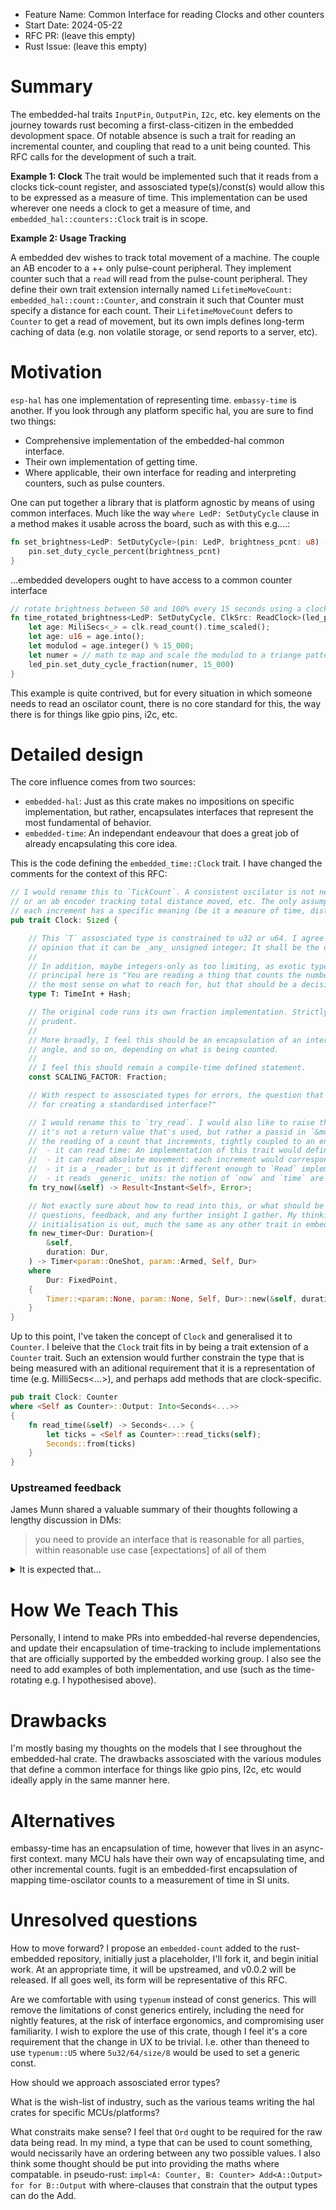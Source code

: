 - Feature Name: Common Interface for reading Clocks and other counters
- Start Date: 2024-05-22
- RFC PR: (leave this empty)
- Rust Issue: (leave this empty)

# Summary
[summary]: #summary

The embedded-hal traits `InputPin`, `OutputPin`, `I2c`, etc. key elements on the journey towards rust becoming
a first-class-citizen in the embedded devolopment space. Of notable absence is such a trait for reading an incremental counter,
and coupling that read to a unit being counted. This RFC calls for the development of such a trait. 

**Example 1: Clock**
The trait would be implemented such that it reads from a clocks tick-count register, and assosciated type(s)/const(s) would allow
this to be expressed as a measure of time. This implementation can be used wherever one needs a clock to get a measure of time, and
`embedded_hal::counters::Clock` trait is in scope.

**Example 2: Usage Tracking**

A embedded dev wishes to track total movement of a machine. The couple an AB encoder to a ++ only pulse-count peripheral. 
They implement counter such that a `read` will read from the pulse-count peripheral. They define their own trait extension internally
named `LifetimeMoveCount: embedded_hal::count::Counter`, and constrain it such that Counter must specify a distance for each count.
Their `LifetimeMoveCount` defers to `Counter` to get a read of movement, but its own impls defines long-term caching of data (e.g. 
non volatile storage, or send reports to a server, etc). 

# Motivation
[motivation]: #motivation

`esp-hal` has one implementation of representing time. `embassy-time` is another. If you look through any platform specific hal, 
you are sure to find two things:

- Comprehensive implementation of the embedded-hal common interface.
- Their own implementation of getting time.
- Where applicable, their own interface for reading and interpreting counters, such as pulse counters.

One can put together a library that is platform agnostic by means of using common interfaces. Much like the way
`where LedP: SetDutyCycle` clause in a method makes it usable across the board, such as with this e.g....:

```rust
fn set_brightness<LedP: SetDutyCycle>(pin: LedP, brightness_pcnt: u8) -> Encoder {
    pin.set_duty_cycle_percent(brightness_pcnt)
}
```

...embedded developers ought to have access to a common counter interface

```rust
// rotate brightness between 50 and 100% every 15 seconds using a clock-specific extension of a counting interface.
fn time_rotated_brightness<LedP: SetDutyCycle, ClkSrc: ReadClock>(led_pin: LedP, clk: ClkSrc) {
    let age: MiliSecs<_> = clk.read_count().time_scaled();
    let age: u16 = age.into();
    let modulod = age.integer() % 15_000;
    let numer = // math to map and scale the modulod to a triange pattern between 7_500 and 15_000
    led_pin.set_duty_cycle_fraction(numer, 15_000)
}
```

This example is quite contrived, but for every situation in which someone needs to read an oscilator count, there is no core
standard for this, the way there is for things like gpio pins, i2c, etc.

# Detailed design
[design]: #detailed-design

The core influence comes from two sources:

- `embedded-hal`: Just as this crate makes no impositions on specific implementation, but rather, encapsulates interfaces that
  represent the most fundamental of behavior.
- `embedded-time`: An independant endeavour that does a great job of already encapsulating this core idea.

This is the code defining the `embedded_time::Clock` trait. I have changed the comments for the context of this RFC:
```rust
// I would rename this to `TickCount`. A consistent oscilator is not necisarily a clock. It could be a PWM at 50% duty cycle,
// or an ab encoder tracking total distance moved, etc. The only assumption is that it is an incremental counter, and that
// each increment has a specific meaning (be it a meanure of time, distance, etc.).
pub trait Clock: Sized {

    // This `T` assosciated type is constrained to u32 or u64. I agree with constraining to an unsigned integer, but I am of the
    // opinion that it can be _any_ unsigned integer; It shall be the decision of the implementor to choose the type.
    // 
    // In addition, maybe integers-only as too limiting, as exotic types like `Wrapper(u32)` should be available. The guiding
    // principal here is "You are reading a thing that counts the number of occurances of an event." Unsigned integers make 
    // the most sense on what to reach for, but that should be a decision for the implementor.
    type T: TimeInt + Hash;

    // The original code runs its own fraction implementation. Strictly with respect to time, I feel using `fugit` is more
    // prudent.
    //
    // More broadly, I feel this should be an encapsulation of an interval. An interval could be a measure of time, a distance,
    // angle, and so on, depending on what is being counted.
    // 
    // I feel this should remain a compile-time defined statement. 
    const SCALING_FACTOR: Fraction;

    // With respect to assosciated types for errors, the question that defines the design choices made should be "What is best
    // for creating a standardised interface?"

    // I would rename this to `try_read`. I would also like to raise the idea of mirroring the standard `Read` pattern, where
    // it's not a return value that's used, but rather a passid in `&mut`. At its core, this interface should encapsulate
    // the reading of a count that increments, tightly coupled to an encapsulation of what is being counted. This implies:
    //  - it can read time: An implementation of this trait would define a duration-per-count
    //  - it can read absolute movement: each increment would correspond to a distance.
    //  - it is a _reader_: but is it different enough to `Read` implementors that it merits different patterns?
    //  - it reads _generic_ units: the notion of `now` and `time` are implementation dependant
    fn try_now(&self) -> Result<Instant<Self>, Error>;

    // Not exactly sure about how to read into this, or what should be done. Will update this part of RFC in response to
    // questions, feedback, and any further insight I gather. My thinking is anything that respembles construction or 
    // initialisation is out, much the same as any other trait in embedded-hal.
    fn new_timer<Dur: Duration>(
        &self,
        duration: Dur,
    ) -> Timer<param::OneShot, param::Armed, Self, Dur>
    where
        Dur: FixedPoint,
    {
        Timer::<param::None, param::None, Self, Dur>::new(&self, duration)
    }
}
```

Up to this point, I've taken the concept of `Clock` and generalised it to `Counter`. I beleive that the `Clock` trait fits
in by being a trait extension of a `Counter` trait. Such an extension would further constrain the type that is being measured
with an aditional requirement that it is a representation of time (e.g. MilliSecs<...>), and perhaps add methods that are
clock-specific.

```rust
pub trait Clock: Counter
where <Self as Counter>::Output: Into<Seconds<...>>
{
    fn read_time(&self) -> Seconds<...> {
        let ticks = <Self as Counter>::read_ticks(self);
        Seconds::from(ticks)
    }
}
```

### Upstreamed feedback

James Munn shared a valuable summary of their thoughts following a lengthy discussion in DMs:

> you need to provide an interface that is reasonable for all parties, within reasonable use case [expectations] of all of them

<details>
<summary>It is expected that...</summary>
- ..a timer/counter will need to be shared - there are relatively few of them on many chips
- ..users will want high precision in some cases, 1k-1M are very reasonable number
- ..some timers have a limited range - 16/24/32 bit are common, but many chips only have 16/24
- ..programs will be expected for months to years at a time
- ..some users want to use the lowest possible power design they can
- ..not all chips have atomics, and may need to use critical sections
- ..users may have other interrupts, some of which may have higher priority than your timer/counter interrupt
- ..users may want to use a global timer inside of other interrupts
</details>


# How We Teach This
[how-we-teach-this]: #how-we-teach-this

Personally, I intend to make PRs into embedded-hal reverse dependencies, and update their encapsulation of time-tracking
to include implementations that are officially supported by the embedded working group. I also see the need to add examples
of both implementation, and use (such as the time-rotating e.g. I hypothesised above).

# Drawbacks
[drawbacks]: #drawbacks

I'm mostly basing my thoughts on the models that I see throughout the embedded-hal crate. The drawbacks assosciated with the
various modules that define a common interface for things like gpio pins, I2c, etc would ideally apply in the same manner here.

# Alternatives
[alternatives]: #alternatives

embassy-time has an encapsulation of time, however that lives in an async-first context.
many MCU hals have their own way of encapsulating time, and other incremental counts.
fugit is an embedded-first encapsulation of mapping time-oscilator counts to a measurement of time in SI units.


# Unresolved questions
[unresolved]: #unresolved-questions

How to move forward? I propose an `embedded-count` added to the rust-embedded repository, initially just a placeholder,
I'll fork it, and begin initial work. At an appropriate time, it will be upstreamed, and v0.0.2 will be released. If all goes
well, its form will be representative of this RFC.

Are we comfortable with using `typenum` instead of const generics. This will remove the limitations of const generics
entirely, including the need for nightly features, at the risk of interface ergonomics, and compromising user familiarity.
I wish to explore the use of this crate, though I feel it's a core requirement that the change in UX to be trivial. I.e. other
than theneed to use `typenum::U5` where `5u32/64/size/8` would be used to set a generic const.

How should we approach assosciated error types?

What is the wish-list of industry, such as the various teams writing the hal crates for specific MCUs/platforms?

What constraits make sense? I feel that `Ord` ought to be required for the raw data being read. In my mind, a type that can
be used to count something, would necissarily have an ordering between any two possible values. I also think some thought should
be put into providing the maths where compatable. in pseudo-rust: `impl<A: Counter, B: Counter> Add<A::Output> for for B::Output`
with where-clauses that constrain that the output types can do the Add.


